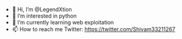 - 👋 Hi, I’m @LegendXtion
- 👀 I’m interested in python
- 🌱 I’m currently learning web exploitation
- 📫 How to reach me Twitter: https://twitter.com/Shivam33211267

